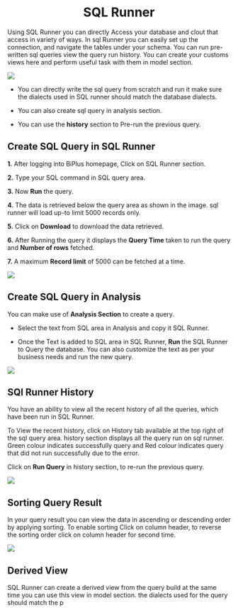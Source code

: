 
<center><h1>SQL Runner </h1></center>

Using SQL Runner you can directly Access your database and clout that access in variety of ways. In sql Runner you can easily set up the connection, and navigate the tables under your schema. You can run pre-written sql queries view the query run history. You can create your customs views here and perform useful task with them in model section.  

![
](https://raw.githubusercontent.com/sv18042016/fp1/532dd8b61e94d1e08fe0b89afa6a5961336e8ad2/images/sql_ru.png)

- You can directly write the sql query from scratch and run it make sure the dialects used in SQL runner should match the database dialects. 

- You can also create sql query in analysis section. 

- You can use the **history** section to Pre-run the previous query.

## Create SQL Query in SQL Runner

**1.** After logging into BiPlus homepage, Click on SQL Runner section.

**2.**  Type your SQL command in SQL query area.

**3.**  Now **Run** the query.

**4.** The data is retrieved below the query area as shown in the image. sql runner will load up-to limit 5000 records only.

**5.** Click on **Download** to download the data retrieved.

**6.** After Running the query it displays the **Query Time** taken to run the query and **Number of rows** fetched.

**7.** A maximum **Record limit** of 5000 can be fetched at a time.


![
](https://raw.githubusercontent.com/sv18042016/fp1/ce8e9fc79b080f9de55ebc3627f8c1f071efd6d5/images/sql_runner.png)



## Create SQL Query in Analysis

You can make use of **Analysis Section** to create a query.

- Select the text from SQL area in Analysis and copy it SQL Runner.

- Once the Text is added to SQL area in SQL Runner, **Run** the SQL Runner to Query the database. You can also customize the text as per your business needs and run the new query.

![
](https://raw.githubusercontent.com/sv18042016/fp1/5b49497f917e7ef704bffb142452286fdec45747/images/sql_Analysis.png)


## SQl Runner History

You have an ability to view all the recent history of all the queries, which have been run in SQL Runner.

To View the recent history, click on History tab available at the top right of the sql query area. history section displays all the query run on sql runner. Green colour indicates successfully query and Red colour indicates query that did not run successfully due to the error.  

Click on **Run Query** in history section, to re-run the previous query.

![
](https://raw.githubusercontent.com/sv18042016/fp1/5c48d711bf5f6b900a47397cc60d54a507bf0b2b/images/sql_history.png)

## Sorting Query Result

In your query result you can view the data in ascending or descending order by applying sorting. To enable sorting Click on column header, to reverse the sorting order click on column header for second time.

![
](https://raw.githubusercontent.com/sv18042016/fp1/5f2f6b7d5ed9daf4222fd8da2636ecabbe2cabcd/images/sort_sql.png)


## Derived View

SQL Runner can create a derived view from the query build at the same time you can use this view in model section. the dialects used for the query should match the p
<!--stackedit_data:
eyJoaXN0b3J5IjpbLTE0OTU0MDkwMSwxNDY0MTg2MjExLDE4OD
M5NTczMTksLTI0MDExMDU4NSwtNjM3MTM0MzUxLC00MTM4NTQ3
OCwxNTg3NTQxNzkzLDE2MjM4MzU1NDQsNTY5NzYxNiw1OTU3NT
E5NDgsNTk2OTE1Nzk0LC02OTYzNDc5NzcsMTYyNzcwMDM0Nyw3
NjM5ODA0MjIsMTU3NTAzODE5MywtMTY0NDUzMDEyMyw0NDEzMD
Y3MjMsLTk2Mzg2MjkxOSwtMjMwOTc5MDMzLDE0NDg3Nzk1OTVd
fQ==
-->